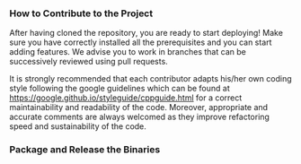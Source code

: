 ### How to Contribute to the Project
After having cloned the repository, you are ready to start deploying! Make sure you have correctly installed all the prerequisites and you can start adding features. We advise you to work in branches that can be successively reviewed using pull requests. 

It is strongly recommended that each contributor adapts his/her own coding style following the google guidelines which can be found at https://google.github.io/styleguide/cppguide.html for a correct maintainability and readability of the code. Moreover, appropriate and accurate comments are always welcomed as they improve refactoring speed and sustainability of the code.

### Package and Release the Binaries
